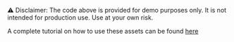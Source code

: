 ⚠️ Disclaimer: The code above is provided for demo purposes only. It is not intended for production use. Use at your own risk.

A complete tutorial on how to use these assets can be found [here]([www.google.com](https://medium.com/@hbougdal_90846/harnessing-apigee-api-management-platform-as-an-llm-gateway-implementation-walkthrough-part-2-2-09afb4c4b093))



